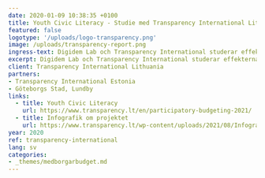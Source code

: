 ```yaml
---
date: 2020-01-09 10:38:35 +0100
title: Youth Civic Literacy - Studie med Transparency International Lithuania
featured: false
logotype: '/uploads/logo-transparency.png'
image: /uploads/transparency-report.png
ingress-text: Digidem Lab och Transparency International studerar effekterna av ungas deltagande.
excerpt: Digidem Lab och Transparency International studerar effekterna av ungas deltagande.
client: Transparency International Lithuania
partners:
- Transparency International Estonia
- Göteborgs Stad, Lundby
links:
  - title: Youth Civic Literacy
    url: https://www.transparency.lt/en/participatory-budgeting-2021/
  - title: Infografik om projektet
    url: https://www.transparency.lt/wp-content/uploads/2021/08/Infografikas_EN.pdf
year: 2020
ref: transparency-international
lang: sv
categories:
- _themes/medborgarbudget.md
---
```

